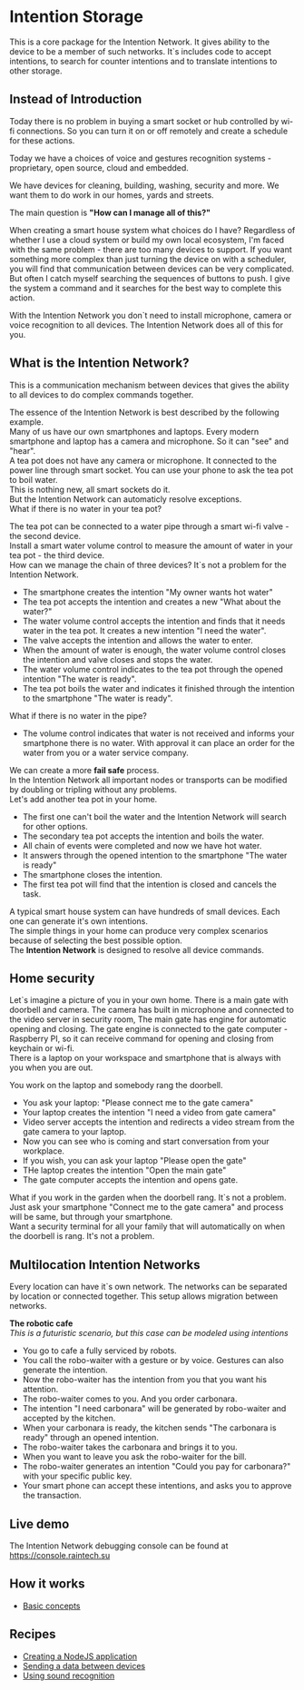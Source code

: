 # Intention Storage
This is a core package for the Intention Network. It gives ability to the device
to be a member of such networks.
It`s includes code to accept intentions, to search for counter intentions and to translate
intentions to other storage. 

## Instead of Introduction
Today there is no problem in buying a smart socket or hub controlled by wi-fi connections.
So you can turn it on or off remotely and create a schedule for these actions.

Today we have a choices of voice and gestures recognition systems - proprietary, 
open source, cloud and embedded.

We have devices for cleaning, building, washing, security and more.
We want them to do work in our homes, yards and streets.

The main question is **"How can I manage all of this?"**

When creating a smart house system what choices do I have?
Regardless of whether I use a cloud system or build my own local ecosystem,
I'm faced with the same problem - there are too many devices to support. 
If you want something more complex than just turning the device on with 
a scheduler, you will find that communication between devices can be 
very complicated.
But often I catch myself searching the sequences of buttons to push. I give the system a command and it 
searches for the best way to complete this action.

With the Intention Network you don`t need to install microphone, camera or voice recognition to all devices.
The Intention Network does all of this for you.

## What is the Intention Network?
This is a communication mechanism between devices that gives the ability to all devices to do 
complex commands together. 
 
The essence of the Intention Network is best described by the following example.  
Many of us have our own smartphones and laptops. Every modern smartphone and laptop has a camera and microphone.
So it can "see" and "hear".   
A tea pot does not have any camera or microphone. 
It connected to the power line through smart socket. 
You can use your phone to ask the tea pot to boil water.    
This is nothing new, all smart sockets do it.     
But the Intention Network can automaticly resolve exceptions.   
What if there is no water in your tea pot?  

The tea pot can be connected to a water pipe through a smart wi-fi valve - the second device.      
Install a smart water volume control to measure the amount of water in your tea pot - the third device.  
How can we manage the chain of three devices? It`s not a problem for the Intention Network.
* The smartphone creates the intention "My owner wants hot water"
* The tea pot accepts the intention and creates a new "What about the water?"
* The water volume control accepts the intention and finds that it needs water in the tea pot.
It creates a new intention "I need the water".
* The valve accepts the intention and allows the water to enter. 
* When the amount of water is enough, the water volume control closes the intention and valve closes and stops the water.
* The water volume control indicates to the tea pot through the opened intention "The water is ready".
* The tea pot boils the water and indicates it finished through the intention to the smartphone "The water is ready".

What if there is no water in the pipe?

* The volume control indicates that water is not received and informs your smartphone there is no water. 
With approval it can place an order for the water from you or a water service company.
   
We can create a more **fail safe** process.   
In the Intention Network all important nodes or transports can be modified by doubling or tripling
without any problems.   
Let's add another tea pot in your home. 

* The first one can't boil the water and the Intention Network will search for other options.
* The secondary tea pot accepts the intention and boils the water.
* All chain of events were completed and now we have hot water.
* It answers through the opened intention to the smartphone "The water is ready"
* The smartphone closes the intention.
* The first tea pot will find that the intention is closed and cancels the task.
 
A typical smart house system can have hundreds of small devices. Each one can generate it's own intentions.     
The simple things in your home can produce very complex scenarios because of selecting the best possible option.  
The **Intention Network** is designed to resolve all device commands.   

## Home security

Let`s imagine a picture of you in your own home. There is a main gate with doorbell and camera.
The camera has built in microphone and connected to the video server in security room, The main gate has engine for 
automatic opening and closing. The gate engine is connected to the gate computer - Raspberry PI, so it can receive 
command for opening and closing from keychain or wi-fi.  
There is a laptop on your workspace and smartphone that is always with you when you are out.   

You work on the laptop and somebody rang the doorbell.
* You ask your laptop: "Please connect me to the gate camera"
* Your laptop creates the intention "I need a video from gate camera"
* Video server accepts the intention and redirects a video stream from the gate camera to your laptop. 
* Now you can see who is coming and start conversation from your workplace.
* If you wish, you can ask your laptop "Please open the gate"
* THe laptop creates the intention "Open the main gate"
* The gate computer accepts the intention and opens gate.

What if you work in the garden when the doorbell rang. It`s not a problem. Just ask your smartphone "Connect me to the gate camera" and
process will be same, but through your smartphone.  
Want a security terminal for all your family that will automatically on when the doorbell is rang. It's not a
problem. 

## Multilocation Intention Networks

Every location can have it`s own network. The networks can be separated by location or connected
together. This setup allows migration between networks.
   
**The robotic cafe**   
*This is a futuristic scenario, but this case can be modeled using intentions*   
 
* You go to cafe a fully serviced by robots.
* You call the robo-waiter with a gesture or by voice. Gestures can also generate the intention.
* Now the robo-waiter has the intention from you that you want his attention.
* The robo-waiter comes to you. And you order carbonara.
* The intention "I need carbonara" will be generated by robo-waiter and accepted by the kitchen.
* When your carbonara is ready, the kitchen sends "The carbonara is ready" through an opened
intention.
* The robo-waiter takes the carbonara and brings it to you.
* When you want to leave you ask the robo-waiter for the bill.
* The robo-waiter generates an intention "Could you pay for carbonara?" with your specific public key.
* Your smart phone can accept these intentions, and asks you to approve the transaction. 
  
 ## Live demo
The Intention Network debugging console can be found at https://console.raintech.su

## How it works
 + [Basic concepts](docs/basic-concepts.md)

## Recipes
+ [Creating a NodeJS application](docs/recipes/creating-nodejs-application.md)
+ [Sending a data between devices](docs/recipes/sending-data-between-devices.md)
+ [Using sound recognition](docs/recipes/using-sound-recognition.md)